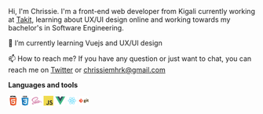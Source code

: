 

Hi, I'm Chrissie. I'm a front-end web developer from Kigali currently working at <a href="http://www.takit.rw">Takit</a>, learning about UX/UI design online and working towards my bachelor's in Software Engineering.

🌱 I’m currently learning Vuejs and UX/UI design

📫 How to reach me? If you have any question or just want to chat, you can reach me on <a href="http://www.twitter.com/chrissiemhrk">Twitter</a> or <a href="mailto:chrissiemhrk@hmail.com">chrissiemhrk@gmail.com</a>

**Languages and tools**

<code><img height="20" src="https://raw.githubusercontent.com/github/explore/80688e429a7d4ef2fca1e82350fe8e3517d3494d/topics/html/html.png"></code>
<code><img height="20" src="https://raw.githubusercontent.com/github/explore/80688e429a7d4ef2fca1e82350fe8e3517d3494d/topics/css/css.png"></code>
<code><img height="20" src="https://raw.githubusercontent.com/github/explore/80688e429a7d4ef2fca1e82350fe8e3517d3494d/topics/sass/sass.png"></code>
<code><img height="20" src="https://raw.githubusercontent.com/github/explore/80688e429a7d4ef2fca1e82350fe8e3517d3494d/topics/javascript/javascript.png"></code>
<code><img height="20" src="https://raw.githubusercontent.com/github/explore/80688e429a7d4ef2fca1e82350fe8e3517d3494d/topics/vue/vue.png"></code>
<code><img height="20" src="https://raw.githubusercontent.com/github/explore/80688e429a7d4ef2fca1e82350fe8e3517d3494d/topics/react/react.png"></code>
<code><img height="20" src="https://raw.githubusercontent.com/github/explore/80688e429a7d4ef2fca1e82350fe8e3517d3494d/topics/git/git.png"></code>

<!--
**chrissiemhrk/chrissiemhrk** is a ✨ _special_ ✨ repository because its `README.md` (this file) appears on your GitHub profile.
![counter](https://en8z5fek5gu5grl.m.pipedream.net)
![Anurag's github stats](https://github-readme-stats.vercel.app/api?username=chrissiemhrk)

Here are some ideas to get you started:

- 🔭 I’m currently working on ...
- 
- 👯 I’m looking to collaborate on ...
- 🤔 I’m looking for help with ...
- 💬 Ask me about ...
- 
- 😄 Pronouns: ...
- ⚡ Fun fact: ...


 

-->





